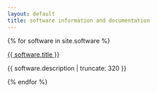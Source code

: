 ```yaml
---
layout: default
title: software information and documentation
---
```


{% for software in site.software %}


<a href="{{ software.url | prepend: site.baseurl }}">
        {{ software.title }}
</a>

<p class="post-excerpt">{{ software.description | truncate: 320 }}</p>

{% endfor %} 
